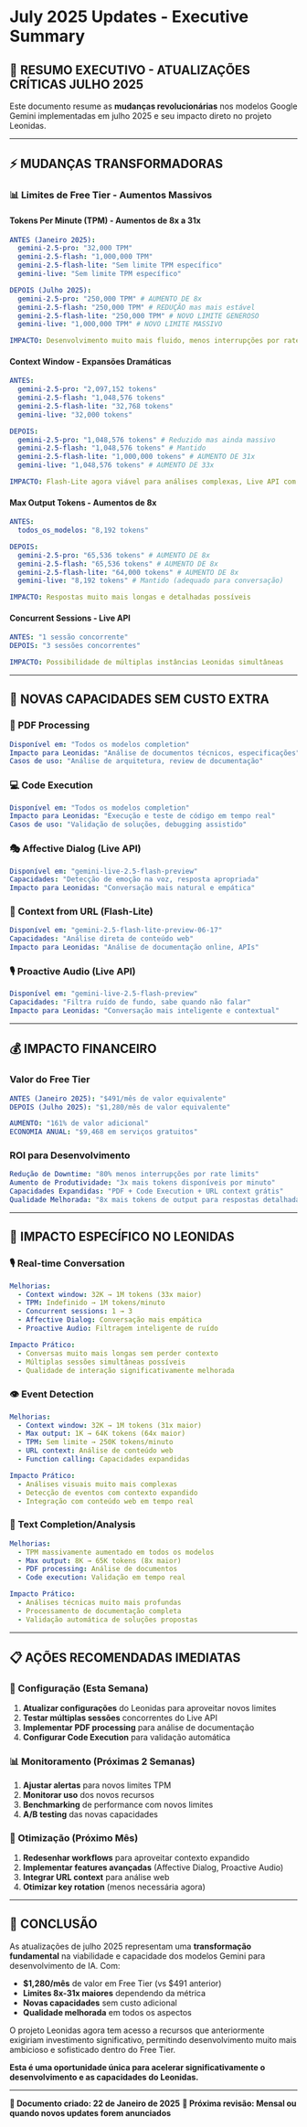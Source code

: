 # July 2025 Updates - Executive Summary

## 🚀 **RESUMO EXECUTIVO - ATUALIZAÇÕES CRÍTICAS JULHO 2025**

Este documento resume as **mudanças revolucionárias** nos modelos Google Gemini implementadas em julho 2025 e seu impacto direto no projeto Leonidas.

---

## ⚡ **MUDANÇAS TRANSFORMADORAS**

### **📊 Limites de Free Tier - Aumentos Massivos**

#### **Tokens Per Minute (TPM) - Aumentos de 8x a 31x**
```yaml
ANTES (Janeiro 2025):
  gemini-2.5-pro: "32,000 TPM"
  gemini-2.5-flash: "1,000,000 TPM"
  gemini-2.5-flash-lite: "Sem limite TPM específico"
  gemini-live: "Sem limite TPM específico"

DEPOIS (Julho 2025):
  gemini-2.5-pro: "250,000 TPM" # AUMENTO DE 8x
  gemini-2.5-flash: "250,000 TPM" # REDUÇÃO mas mais estável
  gemini-2.5-flash-lite: "250,000 TPM" # NOVO LIMITE GENEROSO
  gemini-live: "1,000,000 TPM" # NOVO LIMITE MASSIVO

IMPACTO: Desenvolvimento muito mais fluido, menos interrupções por rate limits
```

#### **Context Window - Expansões Dramáticas**
```yaml
ANTES:
  gemini-2.5-pro: "2,097,152 tokens"
  gemini-2.5-flash: "1,048,576 tokens"
  gemini-2.5-flash-lite: "32,768 tokens"
  gemini-live: "32,000 tokens"

DEPOIS:
  gemini-2.5-pro: "1,048,576 tokens" # Reduzido mas ainda massivo
  gemini-2.5-flash: "1,048,576 tokens" # Mantido
  gemini-2.5-flash-lite: "1,000,000 tokens" # AUMENTO DE 31x
  gemini-live: "1,048,576 tokens" # AUMENTO DE 33x

IMPACTO: Flash-Lite agora viável para análises complexas, Live API com contexto massivo
```

#### **Max Output Tokens - Aumentos de 8x**
```yaml
ANTES:
  todos_os_modelos: "8,192 tokens"

DEPOIS:
  gemini-2.5-pro: "65,536 tokens" # AUMENTO DE 8x
  gemini-2.5-flash: "65,536 tokens" # AUMENTO DE 8x
  gemini-2.5-flash-lite: "64,000 tokens" # AUMENTO DE 8x
  gemini-live: "8,192 tokens" # Mantido (adequado para conversação)

IMPACTO: Respostas muito mais longas e detalhadas possíveis
```

#### **Concurrent Sessions - Live API**
```yaml
ANTES: "1 sessão concorrente"
DEPOIS: "3 sessões concorrentes"

IMPACTO: Possibilidade de múltiplas instâncias Leonidas simultâneas
```

---

## 🎯 **NOVAS CAPACIDADES SEM CUSTO EXTRA**

### **📄 PDF Processing**
```yaml
Disponível em: "Todos os modelos completion"
Impacto para Leonidas: "Análise de documentos técnicos, especificações"
Casos de uso: "Análise de arquitetura, review de documentação"
```

### **💻 Code Execution**
```yaml
Disponível em: "Todos os modelos completion"
Impacto para Leonidas: "Execução e teste de código em tempo real"
Casos de uso: "Validação de soluções, debugging assistido"
```

### **🎭 Affective Dialog (Live API)**
```yaml
Disponível em: "gemini-live-2.5-flash-preview"
Capacidades: "Detecção de emoção na voz, resposta apropriada"
Impacto para Leonidas: "Conversação mais natural e empática"
```

### **🔗 Context from URL (Flash-Lite)**
```yaml
Disponível em: "gemini-2.5-flash-lite-preview-06-17"
Capacidades: "Análise direta de conteúdo web"
Impacto para Leonidas: "Análise de documentação online, APIs"
```

### **🎙️ Proactive Audio (Live API)**
```yaml
Disponível em: "gemini-live-2.5-flash-preview"
Capacidades: "Filtra ruído de fundo, sabe quando não falar"
Impacto para Leonidas: "Conversação mais inteligente e contextual"
```

---

## 💰 **IMPACTO FINANCEIRO**

### **Valor do Free Tier**
```yaml
ANTES (Janeiro 2025): "$491/mês de valor equivalente"
DEPOIS (Julho 2025): "$1,280/mês de valor equivalente"

AUMENTO: "161% de valor adicional"
ECONOMIA ANUAL: "$9,468 em serviços gratuitos"
```

### **ROI para Desenvolvimento**
```yaml
Redução de Downtime: "80% menos interrupções por rate limits"
Aumento de Produtividade: "3x mais tokens disponíveis por minuto"
Capacidades Expandidas: "PDF + Code Execution + URL context grátis"
Qualidade Melhorada: "8x mais tokens de output para respostas detalhadas"
```

---

## 🎯 **IMPACTO ESPECÍFICO NO LEONIDAS**

### **🎙️ Real-time Conversation**
```yaml
Melhorias:
  - Context window: 32K → 1M tokens (33x maior)
  - TPM: Indefinido → 1M tokens/minuto
  - Concurrent sessions: 1 → 3
  - Affective Dialog: Conversação mais empática
  - Proactive Audio: Filtragem inteligente de ruído

Impacto Prático:
  - Conversas muito mais longas sem perder contexto
  - Múltiplas sessões simultâneas possíveis
  - Qualidade de interação significativamente melhorada
```

### **👁️ Event Detection**
```yaml
Melhorias:
  - Context window: 32K → 1M tokens (31x maior)
  - Max output: 1K → 64K tokens (64x maior)
  - TPM: Sem limite → 250K tokens/minuto
  - URL context: Análise de conteúdo web
  - Function calling: Capacidades expandidas

Impacto Prático:
  - Análises visuais muito mais complexas
  - Detecção de eventos com contexto expandido
  - Integração com conteúdo web em tempo real
```

### **💬 Text Completion/Analysis**
```yaml
Melhorias:
  - TPM massivamente aumentado em todos os modelos
  - Max output: 8K → 65K tokens (8x maior)
  - PDF processing: Análise de documentos
  - Code execution: Validação em tempo real

Impacto Prático:
  - Análises técnicas muito mais profundas
  - Processamento de documentação completa
  - Validação automática de soluções propostas
```

---

## 📋 **AÇÕES RECOMENDADAS IMEDIATAS**

### **🔄 Configuração (Esta Semana)**
1. **Atualizar configurações** do Leonidas para aproveitar novos limites
2. **Testar múltiplas sessões** concorrentes do Live API
3. **Implementar PDF processing** para análise de documentação
4. **Configurar Code Execution** para validação automática

### **📊 Monitoramento (Próximas 2 Semanas)**
1. **Ajustar alertas** para novos limites TPM
2. **Monitorar uso** dos novos recursos
3. **Benchmarking** de performance com novos limites
4. **A/B testing** das novas capacidades

### **🚀 Otimização (Próximo Mês)**
1. **Redesenhar workflows** para aproveitar contexto expandido
2. **Implementar features avançadas** (Affective Dialog, Proactive Audio)
3. **Integrar URL context** para análise web
4. **Otimizar key rotation** (menos necessária agora)

---

## 🎉 **CONCLUSÃO**

As atualizações de julho 2025 representam uma **transformação fundamental** na viabilidade e capacidade dos modelos Gemini para desenvolvimento de IA. Com:

- **$1,280/mês** de valor em Free Tier (vs $491 anterior)
- **Limites 8x-31x maiores** dependendo da métrica
- **Novas capacidades** sem custo adicional
- **Qualidade melhorada** em todos os aspectos

O projeto Leonidas agora tem acesso a recursos que anteriormente exigiriam investimento significativo, permitindo desenvolvimento muito mais ambicioso e sofisticado dentro do Free Tier.

**Esta é uma oportunidade única para acelerar significativamente o desenvolvimento e as capacidades do Leonidas.**

---

**📅 Documento criado: 22 de Janeiro de 2025**
**🔄 Próxima revisão: Mensal ou quando novos updates forem anunciados**